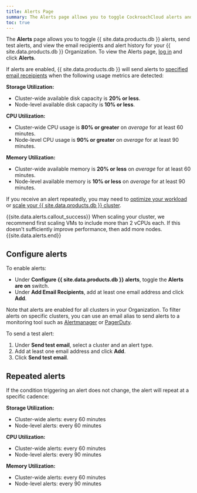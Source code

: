 ```yaml
---
title: Alerts Page
summary: The Alerts page allows you to toggle CockroachCloud alerts and view alert history.
toc: true
---
```


The **Alerts** page allows you to toggle {{ site.data.products.db }} alerts, send test alerts, and view the email recipients and alert history for your {{ site.data.products.db }} Organization. To view the Alerts page, [log in](https://cockroachlabs.cloud/) and click **Alerts**.

If alerts are enabled, {{ site.data.products.db }} will send alerts to [specified email receipients](#configure-alerts) when the following usage metrics are detected:

**Storage Utilization:**

- Cluster-wide available disk capacity is **20% or less**.
- Node-level available disk capacity is **10% or less**.

**CPU Utilization:**

- Cluster-wide CPU usage is **80% or greater** on *average* for at least 60 minutes.
- Node-level CPU usage is **90% or greater** on *average* for at least 90 minutes.

**Memory Utilization:**

- Cluster-wide available memory is **20% or less** on *average* for at least 60 minutes.
- Node-level available memory is **10% or less** on *average* for at least 90 minutes.

If you receive an alert repeatedly, you may need to [optimize your workload](../stable/make-queries-fast.html) or [scale your {{ site.data.products.db }} cluster](cluster-management.html?filters=dedicated#add-or-remove-nodes-from-a-cluster).

{{site.data.alerts.callout_success}}
When scaling your cluster, we recommend first scaling VMs to include more than 2 vCPUs each. If this doesn't sufficiently improve performance, then add more nodes.
{{site.data.alerts.end}}

## Configure alerts

To enable alerts:

- Under **Configure {{ site.data.products.db }} alerts**, toggle the **Alerts are on** switch.
- Under **Add Email Recipients**, add at least one email address and click **Add**.

Note that alerts are enabled for all clusters in your Organization. To filter alerts on specific clusters, you can use an email alias to send alerts to a monitoring tool such as [Alertmanager](https://prometheus.io/docs/alerting/latest/alertmanager/) or <a href="https://www.pagerduty.com/" data-proofer-ignore>PagerDuty</a>.

To send a test alert:

1. Under **Send test email**, select a cluster and an alert type.
1. Add at least one email address and click **Add**.
1. Click **Send test email**.

## Repeated alerts

If the condition triggering an alert does not change, the alert will repeat at a specific cadence:

**Storage Utilization:**

- Cluster-wide alerts: every 60 minutes
- Node-level alerts: every 60 minutes

**CPU Utilization:**

- Cluster-wide alerts: every 60 minutes
- Node-level alerts: every 90 minutes

**Memory Utilization:**

- Cluster-wide alerts: every 60 minutes
- Node-level alerts: every 90 minutes
